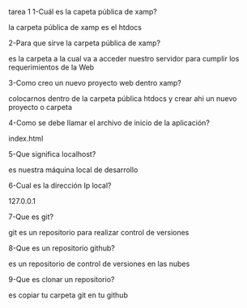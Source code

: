 tarea 1
1-Cuál es la capeta pública de xamp?

la carpeta pública de xamp es el htdocs


2-Para que sirve la carpeta pública de xamp?

es la carpeta a la cual va a acceder nuestro servidor para cumplir los requerimientos de la Web


3-Como creo un nuevo proyecto web dentro xamp?

colocarnos dentro de la carpeta pública htdocs y crear ahi un nuevo proyecto o carpeta


4-Como se debe llamar el archivo de inicio de la aplicación?

index.html


5-Que significa localhost?

es nuestra máquina local de desarrollo


6-Cual es la dirección Ip local?

127.0.0.1


7-Que es git?

git es un repositorio para realizar control de versiones


8-Que es un repositorio github?

es un repositorio de control de versiones en las nubes


9-Que es clonar un repositorio?

es copiar tu carpeta git en tu github 